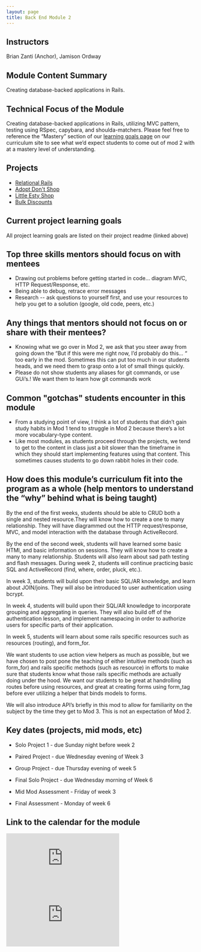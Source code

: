```yaml
---
layout: page
title: Back End Module 2
---
```


## Instructors
Brian Zanti (Anchor), Jamison Ordway

## Module Content Summary

Creating database-backed applications in Rails.

## Technical Focus of the Module

Creating database-backed applications in Rails, utilizing MVC pattern, testing using RSpec, capybara, and shoulda-matchers. Please feel free to reference the “Mastery” section of our [learning goals page](https://backend.turing.io/module2/success/learning_goals) on our curriculum site to see what we’d expect students to come out of mod 2 with at a mastery level of understanding.

## Projects

<ul class="projects">
  <li class="project"><a href="https://backend.turing.edu/module2/projects/relational_rails">Relational Rails</a></li>
  <li class="project"><a href="https://github.com/turingschool-examples/adopt_dont_shop">Adopt Don't Shop</a></li>
  <li class="project"><a href="https://github.com/turingschool-examples/little-esty-shop">Little Esty Shop</a></li>
  <li class="project"><a href="https://backend.turing.edu/module2/projects/bulk_discounts">Bulk Discounts</a></li>
</ul>


## Current project learning goals

All project learning goals are listed on their project readme (linked above)

## Top three skills mentors should focus on with mentees

* Drawing out problems before getting started in code… diagram MVC, HTTP Request/Response, etc.
* Being able to debug, retrace error messages
* Research -- ask questions to yourself first, and use your resources to help you get to a solution (google, old code, peers, etc.)


## Any things that mentors should __not__ focus on or share with their mentees?

* Knowing what we go over in Mod 2, we ask that you steer away from going down the “But if this were me right now, I’d probably do this… “ too early in the mod. Sometimes this can put too much in our students heads, and we need them to grasp onto a lot of small things quickly.
* Please do not show students any aliases for git commands, or use GUi’s.! We want them to learn how git commands work


## Common "gotchas" students encounter in this module

* From a studying point of view, I think a lot of students that didn’t gain study habits in Mod 1 tend to struggle in Mod 2 because there’s a lot more vocabulary-type content.
* Like most modules, as students proceed through the projects, we tend to get to the content in class just a bit slower than the timeframe in which they should start implementing features using that content. This sometimes causes students to go down rabbit holes in their code.

## How does this module’s curriculum fit into the program as a whole __(help mentors to understand the “why” behind what is being taught)__

By the end of the first weeks, students should be able to CRUD both a single and nested resource.They will know how to create a one to many relationship.  They will have diagrammed out the HTTP request/response, MVC, and model interaction with the database through ActiveRecord.

By the end of the second week, students will have learned some basic HTMl, and basic information on sessions. They will know how to create a many to many relationship. Students will also learn about sad path testing and flash messages. During week 2, students will continue practicing basic SQL and ActiveRecord (find, where, order, pluck, etc.).

In week 3, students will build upon their basic SQL/AR knowledge, and learn about JOIN/joins. They will also be introduced to user authentication using bcrypt.

In week 4, students will build upon their SQL/AR knowledge to incorporate grouping and aggregating in queries. They will also build off of the authentication lesson, and implement namespacing in order to authorize users for specific parts of their application.

In week 5, students will learn about some rails specific resources such as resources (routing), and form_for.


We want students to use action view helpers as much as possible, but we have chosen to post pone the teaching of either intuitive methods (such as form_for) and rails specific methods (such as resource) in efforts to make sure that students know what those rails specific methods are actually doing under the hood. We want our students to be great at handrolling routes before using resources, and great at creating forms using form_tag before ever utilizing a helper that binds models to forms.

We will also introduce API’s briefly in this mod to allow for familiarity on the subject by the time they get to Mod 3. This is not an expectation of Mod 2.

## Key dates (projects, mid mods, etc)

* Solo Project 1 - due Sunday night before week 2
* Paired Project - due Wednesday evening of Week 3
* Group Project - due Thursday evening of week 5
* Final Solo Project - due Wednesday morning of Week 6

* Mid Mod Assessment - Friday of week 3
* Final Assessment - Monday of week 6


## Link to the calendar for the module

<section class="module-content" data-module="2">
  <div class="responsive-iframe-container">
    <div class='tablet'>
      <iframe src="https://calendar.google.com/calendar/embed?showTitle=0&amp;showPrint=0&amp;showCalendars=0&amp;mode=AGENDA&amp;height=400&amp;wkst=1&amp;bgcolor=%23FFFFFF&amp;src=casimircreative.com_rps2hg1nfqjih4rcl3gl6s4lpk%40group.calendar.google.com&amp;color=%230F4B38&amp;ctz=America%2FDenver"
        style="border-width:0" frameborder="0" scrolling="no"></iframe>
    </div>
    <div class='desktop'>
      <iframe src="https://calendar.google.com/calendar/embed?showTitle=0&amp;showNav=1&amp;showDate=0&amp;showPrint=0&amp;showTabs=0&amp;showCalendars=0&amp;showTz=0&amp;mode=WEEK&amp;height=400&amp;wkst=1&amp;bgcolor=%23FFFFFF&amp;src=casimircreative.com_rps2hg1nfqjih4rcl3gl6s4lpk%40group.calendar.google.com&amp;color=%230F4B38&amp;ctz=America%2FDenver"
        style="border-width:0" frameborder="0" scrolling="no"></iframe>
    </div>
  </div>
</section>
